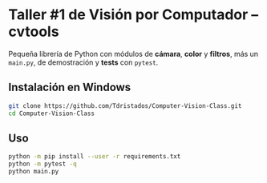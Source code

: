 # Taller #1 de Visión por Computador – cvtools

Pequeña librería de Python con módulos de **cámara**, **color** y **filtros**, más un `main.py`, de demostración y **tests** con `pytest`. 


## Instalación en Windows
```bash
git clone https://github.com/Tdristados/Computer-Vision-Class.git
cd Computer-Vision-Class
```

## Uso 

```bash
python -m pip install --user -r requirements.txt
python -m pytest -q
python main.py
```

